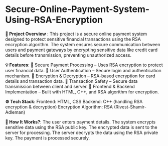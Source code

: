 # Secure-Online-Payment-System-Using-RSA-Encryption

**📌 Project Overview** :
This project is a secure online payment system designed to protect sensitive financial transactions using the RSA encryption algorithm. The system ensures secure communication between users and payment gateways by encrypting sensitive data like credit card details before transmission, preventing unauthorized access.

**💡 Features**:
🔹 Secure Payment Processing – Uses RSA encryption to protect user financial data.
🔹 User Authentication – Secure login and authentication mechanism.
🔹 Encryption & Decryption – RSA-based encryption for card details and transaction data.
🔹 Transaction Safety – Secure data transmission between client and server.
🔹 Frontend & Backend Implementation – Built with HTML, C++, and RSA algorithm for encryption.

**⚙️ Tech Stack**:
Frontend: HTML, CSS
Backend: C++ (handling RSA encryption & decryption)
Encryption Algorithm: RSA (Rivest-Shamir-Adleman)

**🔑 How It Works?**:
The user enters payment details.
The system encrypts sensitive data using the RSA public key.
The encrypted data is sent to the server for processing.
The server decrypts the data using the RSA private key.
The payment is processed securely.


